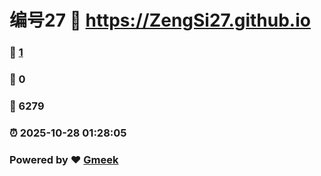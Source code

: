 # 编号27 :link: https://ZengSi27.github.io 
### :page_facing_up: [1](https://ZengSi27.github.io/tag.html) 
### :speech_balloon: 0 
### :hibiscus: 6279 
### :alarm_clock: 2025-10-28 01:28:05 
### Powered by :heart: [Gmeek](https://github.com/Meekdai/Gmeek)
